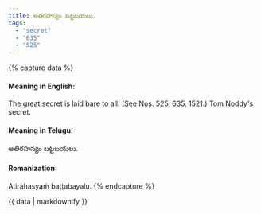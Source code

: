```yaml
---
title: అతిరహస్యం బట్టబయలు.
tags:
  - "secret"
  - "635"
  - "525"
---
```


{% capture data %}
#### Meaning in English:
The great secret is laid bare to all.
(See Nos. 525, 635, 1521.)
Tom Noddy's secret.

#### Meaning in Telugu:
అతిరహస్యం బట్టబయలు.

#### Romanization:
Atirahasyaṁ baṭṭabayalu.
{% endcapture %}

{{ data | markdownify }}

